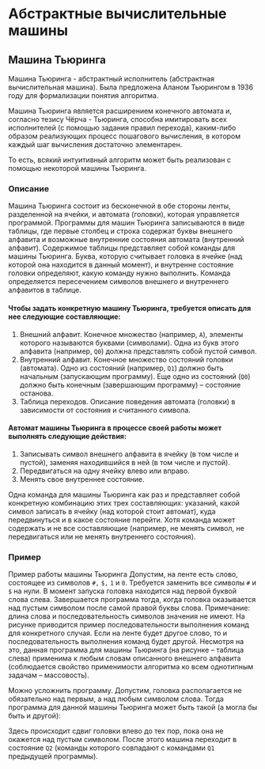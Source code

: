 # Абстрактные вычислительные машины

## Машина Тьюринга

Машина Тьюринга - абстрактный исполнитель (абстрактная вычислительная машина). Была предложена Аланом Тьюрингом в 1936 году для формализации понятия алгоритма.

Машина Тьюринга является расширением конечного автомата и, согласно тезису Чёрча - Тьюринга, способна имитировать всех исполнителей (с помощью задания правил перехода), каким-либо образом реализующих процесс пошагового вычисления, в котором каждый шаг вычисления достаточно элементарен.

То есть, всякий интуитивный алгоритм может быть реализован с помощью некоторой машины Тьюринга﻿.

### Описание

Машина Тьюринга состоит из бесконечной в обе стороны ленты, разделенной на ячейки, и автомата (головки), которая управляется программой.
Программы для машин Тьюринга записываются в виде таблицы, где первые столбец и строка содержат буквы внешнего алфавита и возможные внутренние состояния автомата (внутренний алфавит). Содержимое таблицы представляет собой команды для машины Тьюринга. Буква, которую считывает головка в ячейке (над которой она находится в данный момент), и внутренне состояние головки определяют, какую команду нужно выполнить. Команда определяется пересечением символов внешнего и внутреннего алфавитов в таблице.

#### Чтобы задать конкретную машину Тьюринга, требуется описать для нее следующие составляющие:

1. Внешний алфавит. Конечное множество (например, `А`), элементы которого называются буквами (символами). Одна из букв этого алфавита (например, `Q0`) должна представлять собой пустой символ.
2. Внутренний алфавит. Конечное множество состояний головки (автомата). Одно из состояний (например, `Q1`) должно быть начальным (запускающим программу). Еще одно из состояний (`Q0`) должно быть конечным (завершающим программу) – состояние останова.
3. Таблица переходов. Описание поведения автомата (головки) в зависимости от состояния и считанного символа.

#### Автомат машины Тьюринга в процессе своей работы может выполнять следующие действия:

1. Записывать символ внешнего алфавита в ячейку (в том числе и пустой), заменяя находившийся в ней (в том числе и пустой).
2. Передвигаться на одну ячейку влево или вправо.
3. Менять свое внутреннее состояние.

Одна команда для машины Тьюринга как раз и представляет собой конкретную комбинацию этих трех составляющих: указаний, какой символ записать в ячейку (над которой стоит автомат), куда передвинуться и в какое состояние перейти. Хотя команда может содержать и не все составляющие (например, не менять символ, не передвигаться или не менять внутреннего состояния).

### Пример

Пример работы машины Тьюринга
Допустим, на ленте есть слово, состоящее из символов `#,` `$,` `1` и `0`. Требуется заменить все символы `#` и `$` на нули. В момент запуска головка находится над первой буквой слова слева. Завершается программа тогда, когда головка оказывается над пустым символом после самой правой буквы слова.
Примечание: длина слова и последовательность символов значения не имеют. На рисунке приводится пример последовательности выполнения команд для конкретного случая. Если на ленте будет другое слово, то и последовательность выполнения команд будет другой. Несмотря на это, данная программа для машины Тьюринга (на рисунке – таблица слева) применима к любым словам описанного внешнего алфавита (соблюдается свойство применимости алгоритма ко всем однотипным задачам – массовость).

[]()

Можно усложнить программу. Допустим, головка располагается не обязательно над первым, а над любым символом слова. Тогда программа для данной машины Тьюринга может быть такой (а могла бы быть и другой):

[]()

Здесь происходит сдвиг головки влево до тех пор, пока она не окажется над пустым символом. После этого машина переходит в состояние `Q2` (команды которого совпадают с командами `Q1` предыдущей программы).

